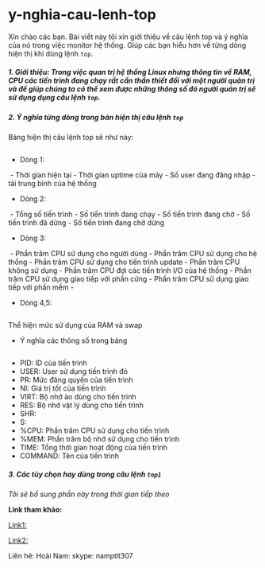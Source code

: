 y-nghia-cau-lenh-top
====================

Xin chào các bạn. Bài viết này tôi xin giới thiệu về câu lệnh top và ý nghĩa của nó trong việc monitor hệ thống. Giúp các bạn hiểu hơn về từng dòng hiện thị khi dùng lệnh `top`.


##### 1. Giới thiệu: Trong việc quan trị hệ thống Linux nhưng thông tin về RAM, CPU các tiến trình đang chạy rất cần thần thiết đối với một người quản trị và để giúp chúng ta có thể xem được những thông số đó người quản trị sẽ sử dụng dụng câu lệnh `top`.

##### 2. Ý nghĩa từng dòng trong bản hiện thị câu lệnh `top`

Bảng hiện thị câu lệnh top sẽ như này:

<img class="image__pic js-image-pic" src="http://i.imgur.com/3vGe3Mw.png" alt="" id="screenshot-image">

- Dòng 1: 

<img class="image__pic js-image-pic" src="http://i.imgur.com/ImnnmiS.png" alt="" id="screenshot-image">
  - Thời gian hiện tại
  - Thời gian uptime của máy
  - Số user đang đăng nhập
  - tải trung bình của hệ thống

- Dòng 2:

<img class="image__pic js-image-pic" src="http://i.imgur.com/SlBNAql.png" alt="" id="screenshot-image">
  - Tổng số tiến trình
  - Số tiến trình đang chạy 
  - Số tiến trình đang chờ
  - Số tiến trình đã dừng
  - Số tiến trình đang chờ dừng

- Dòng 3:

<img class="image__pic js-image-pic" src="http://i.imgur.com/UXByCkI.png" alt="" id="screenshot-image">
  - Phần trăm CPU sử dụng cho người dùng
  - Phần trăm CPU sử dụng cho hệ thống
  - Phần trăm CPU sử dụng cho tiến trình update
  - Phần trăm CPU không sử dụng
  - Phần trăm CPU đợi các tiến trình I/O của hệ thống
  - Phần trăm CPU sử dụng giao tiếp với phần cứng
  - Phần trăm CPU sử dụng giao tiếp với phần mềm
  - 
  
- Dòng 4,5:

<img class="image__pic js-image-pic" src="http://i.imgur.com/feUKvPQ.png" alt="" id="screenshot-image">

Thể hiện mức sử dụng của RAM và swap

- Ý nghĩa các thông số trong bảng

<img class="image__pic js-image-pic" src="http://i.imgur.com/T2jMaau.png" alt="" id="screenshot-image">

  - PID: ID của tiến trình
  - USER: User sử dụng tiến trình đó
  - PR: Mức đăng quyền của tiến trình
  - NI: Giá trị tốt của tiến trình
  - VIRT: Bộ nhớ ảo dùng cho tiến trình
  - RES: Bộ nhớ vật lý dùng cho tiến trình
  - SHR: 
  - S:
  - %CPU: Phần trăm CPU sử dụng cho tiến trình
  - %MEM: Phần trăm bộ nhớ sử dụng cho tiến trình
  - TIME: Tổng thời gian hoạt động của tiến trình
  - COMMAND: Tên của tiến trình
  
##### 3. Các tùy chọn hay dùng trong câu lệnh `top1`

*Tôi sẽ bổ sung phần này trong thời gian tiếp theo*

**Link tham khảo:**

[Link1:](http://linux.about.com/od/commands/l/blcmdl1_top.htm)

[Link2:](http://www.tecmint.com/12-top-command-examples-in-linux/)

Liên hê:
Hoài Nam: skype: namptit307
